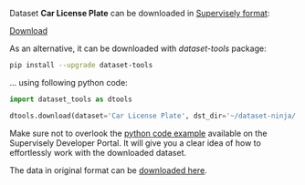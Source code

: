 Dataset **Car License Plate** can be downloaded in [Supervisely format](https://developer.supervisely.com/api-references/supervisely-annotation-json-format):

 [Download](https://assets.supervisely.com/supervisely-supervisely-assets-public/teams_storage/n/W/SO/okXZVYKdgJ6G2vKN1n3q0DiFkxXdb2V2PfUDGUSg1P5fo8bIoRiO3oxUW3Cs9zrCTwS1G5xaABhQiXXaGzSqnZXog0wdet1Q66LclQH4XQOvXmqIOmyVBQUbr2hf.tar)

As an alternative, it can be downloaded with *dataset-tools* package:
``` bash
pip install --upgrade dataset-tools
```

... using following python code:
``` python
import dataset_tools as dtools

dtools.download(dataset='Car License Plate', dst_dir='~/dataset-ninja/')
```
Make sure not to overlook the [python code example](https://developer.supervisely.com/getting-started/python-sdk-tutorials/iterate-over-a-local-project) available on the Supervisely Developer Portal. It will give you a clear idea of how to effortlessly work with the downloaded dataset.

The data in original format can be [downloaded here](https://www.kaggle.com/datasets/andrewmvd/car-plate-detection/download?datasetVersionNumber=1).
